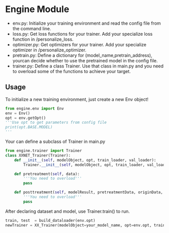 # Engine  Module

- env.py: Initialize your training environment and read the config file from the command line.
- loss.py: Get loss functions for your trainer. Add your specialize loss function in /personalize_loss.
- optimizer.py: Get optimizers for your trainer. Add your specialize optimizer in /personalize_optimizer.
- pretrain.py: Define a dictionary for (model_name,pretrain_address), yourcan decide whether to use the pretrained model in the config file.
- trainer.py: Define a class Trainer. Use that class in main.py and you need to overload some of the functions to achieve your target.

## Usage

To initialize a new training environment, just create a new Env object!
```python
from engine.env import Env
env = Env()
opt = env.getOpt() 
'''Use opt to get parameters from config file
print(opt.BASE.MODEL)
'''
```

Your can define a subclass of Trainer in main.py
```python
from engine.trainer import Trainer
class XXNET_Trainer(Trainer):
    def __init__(self, modelObject, opt, train_loader, val_loader):
        Trainer.__init__(self, modelObject, opt, train_loader, val_loader)

    def pretreatment(self, data):
        '''You need to overload'''
        pass

    def posttreatment(self, modelResult, pretreatmentData, originData, test=False):
        '''You need to overload'''
        pass
```

After declaring dataset and model, use Trainer.train() to run.
```python
train, test  = build_dataloader(env.opt)
newTrainer = XX_Trainer(modelObject=your_model_name, opt=env.opt, train_loader=train, val_loader=test).train()
```

